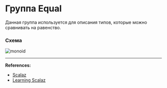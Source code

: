# Группа Equal

Данная группа используется для описания типов, которые можно сравнивать на равенство.

### Схема

![monoid](https://gitflic.ru/project/artemkorsakov/scalabook/blob/raw?file=images%2Fequal.png&commit=ad284b5870ff21f93b13cba910f3c91bcabcdc5b)


---

**References:**

- [Scalaz](https://scalaz.github.io/7/typeclass/Equal.html)
- [Learning Scalaz](http://eed3si9n.com/learning-scalaz/Equal.html)

